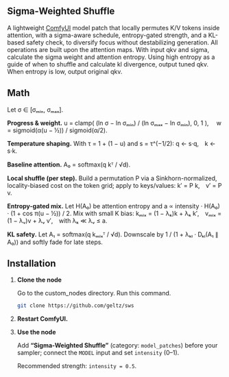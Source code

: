 ## Sigma-Weighted Shuffle

A lightweight [ComfyUI](https://github.com/comfyanonymous/ComfyUI) model patch that locally permutes K/V tokens inside attention, with a sigma-aware schedule, entropy-gated strength, and a KL-based safety check, to diversify focus without destabilizing generation. All operations are built upon the attention maps. With input qkv and sigma, calculate the sigma weight and attention entropy. Using high entropy as a guide of when to shuffle and calculate kl divergence, output tuned qkv. When entropy is low, output original qkv.

## Math

Let σ ∈ [σₘᵢₙ, σₘₐₓ].

**Progress & weight.**
u = clamp( (ln σ − ln σₘᵢₙ) / (ln σₘₐₓ − ln σₘᵢₙ), 0, 1 ), 
w = sigmoid(α(u − ½)) / sigmoid(α/2).

**Temperature shaping.** With τ = 1 + (1 − u) and s = τ^(−1/2): q ← s·q, k ← s·k.

**Baseline attention.** A₀ = softmax(q kᵀ / √d).

**Local shuffle (per step).** Build a permutation P via a Sinkhorn-normalized, locality-biased cost on the token grid; apply to keys/values:
k′ = P k, v′ = P v.

**Entropy-gated mix.** Let H(A₀) be attention entropy and a ∝ intensity · H(A₀) · (1 + cos π(u − ½)) / 2.
Mix with small K bias:
kₘᵢₓ = (1 − λₖ)k + λₖ k′, vₘᵢₓ = (1 − λᵥ)v + λᵥ v′, with λₖ ≪ λᵥ ≤ a.

**KL safety.** Let A₁ = softmax(q kₘᵢₓᵀ / √d).
Downscale by 1 / (1 + λₖₗ · Dₖₗ(A₁ ∥ A₀)) and softly fade for late steps. 

## Installation

1. **Clone the node**

	Go to the custom_nodes directory.
	Run this command.
	```bash
	git clone https://github.com/geltz/sws
	```
3. **Restart ComfyUI.**

5. **Use the node**

   Add **“Sigma-Weighted Shuffle”** (category: `model_patches`) before your sampler; connect the `MODEL` input and set `intensity` (0–1).

   Recommended strength: `intensity = 0.5`.

